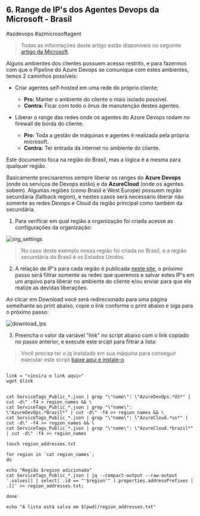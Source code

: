 ## 6. Range de IP's dos Agentes Devops da Microsoft - Brasil
#azdevops #azmicrosoftagent

> Todas as informações deste artigo estão disponíveis no seguinte [artigo da Microsoft](https://docs.microsoft.com/en-us/azure/devops/pipelines/agents/hosted?view=azure-devops&tabs=yaml#networking).

Alguns ambientes dos clientes possuem acesso restrito, e para fazermos com que o Pipeline do Azure Devops se comunique com estes ambientes, temos 2 caminhos possíveis:

- Criar agentes self-hosted em uma rede do próprio cliente;
	- **Pro:** Manter o ambiente do cliente o mais isolado possível.
	- **Contra:** Ficar com todo o ônus de manutenção destes agentes.


- Liberar o range das redes onde os agentes do Azure Devops rodam no firewall de borda do cliente.
	- **Pro:** Toda a gestão de máquinas e agentes é realizada pela própria microsoft.
	- **Contra:** Ter entrada da internet no ambiente do cliente.


Este documento foca na região do Brasil, mas a lógica é a mesma para qualquer região.

Basicamente precisaremos sempre liberar os ranges do **Azure Devops** (onde os serviços de Devops estão) e da **AzureCloud** (onde os agentes sobem). Algumas regiões (como Brasil e West Europe) possuem região secundária (fallback region), e nestes casos será necessário liberar não somente as redes Devops e Cloud da região principal como também da secundária.


1. Para verificar em qual região a organização foi criada acesse as configurações da organização:

![org_settings](https://dedalusprime.sharepoint.com/_api/v2.1/sites/dedalusprime.sharepoint.com,ab11059d-02e7-470c-a50b-46addc76767b,a391c6f8-98b3-4c81-9afc-b24c8411adc1/lists/7ab609bf-f321-4e50-8925-116953021f20/items/ca094cb0-86e8-4f3f-84a0-691c48e183eb/driveItem/thumbnails/0/c1600x99999/content?preferNoRedirect=true&prefer=extendCacheMaxAge&clientType=modernWebPart)

> No caso deste exemplo nossa região foi criada no Brasil, e a região secundária do Brasil é os Estados Unidos.


2. A relação de IP's para cada região é publicada [neste site](https://www.microsoft.com/download/details.aspx?id=56519), o próximo passo será filtrar somente as redes que queremos e salvar estes IP's em um arquivo para liberar no ambiente do cliente e/ou enviar para que ele realize as devidas liberações.

Ao clicar em Download você será redirecionado para uma página semelhante ao print abaixo, copie o link conforme o print abaixo e siga para o próximo passo:

![download_ips](https://dedalusprime.sharepoint.com/_api/v2.1/sites/dedalusprime.sharepoint.com,ab11059d-02e7-470c-a50b-46addc76767b,a391c6f8-98b3-4c81-9afc-b24c8411adc1/lists/7ab609bf-f321-4e50-8925-116953021f20/items/f7a371d3-63b7-44c3-b451-39abe868ee6e/driveItem/thumbnails/0/c1600x99999/content?preferNoRedirect=true&prefer=extendCacheMaxAge&clientType=modernWebPart)


3. Preencha o valor da variável "link" no script abaixo com o link copiado no passo anterior, e execute este srcipt para filtrar a lista:

> Você precisa ter o jq instalado em sua máquina para conseguir executar este script [baixe aqui e instale-o](https://stedolan.github.io/jq/download/)

```

link = "<insira o link aqui>"
wget $link


cat ServiceTags_Public_*.json | grep "\"name\": \"AzureDevOps.*US*" | cut -d\" -f4 > region_names && \
cat ServiceTags_Public_*.json | grep "\"name\": \"AzureDevOps.*Brazil*" | cut -d\" -f4 >> region_names && \
cat ServiceTags_Public_*.json | grep "\"name\": \"AzureCloud.*us*" | cut -d\" -f4 >> region_names && \
cat ServiceTags_Public_*.json | grep "\"name\": \"AzureCloud.*brazil*" | cut -d\" -f4 >> region_names

touch region_addresses.txt

for region in `cat region_names`; 
do

echo "Região $region adicionada"
cat ServiceTags_Public_*.json | jq --compact-output --raw-output '.values[] | select( .id == "'$region'" ).properties.addressPrefixes | .[]' >> region_addresses.txt;

done 

echo "A lista está salva em $(pwd)/region_addresses.txt"

```